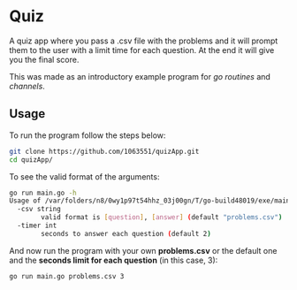 # Quiz
A quiz app where you pass a .csv file with the problems and it will prompt them to the user with a limit time for each question. At the end it will give you the final score.

This was made as an introductory example program for _go routines_ and _channels_.

## Usage
To run the program follow the steps below:
```bash
git clone https://github.com/1063551/quizApp.git
cd quizApp/
```

To see the valid format of the arguments:
```bash
go run main.go -h
Usage of /var/folders/n8/0wy1p97t54hhz_03j00gn/T/go-build48019/exe/main:
  -csv string
    	valid format is [question], [answer] (default "problems.csv")
  -timer int
    	seconds to answer each question (default 2)
```
And now run the program with your own __problems.csv__ or the default one and the __seconds limit for each question__ (in this case, 3):
```bash
go run main.go problems.csv 3
```
